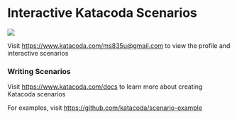 # Interactive Katacoda Scenarios

[![](http://shields.katacoda.com/katacoda/ms835u@gmail.com/count.svg)](https://www.katacoda.com/ms835u@gmail.com "Get your profile on Katacoda.com")

Visit https://www.katacoda.com/ms835u@gmail.com to view the profile and interactive scenarios

### Writing Scenarios
Visit https://www.katacoda.com/docs to learn more about creating Katacoda scenarios

For examples, visit https://github.com/katacoda/scenario-example
